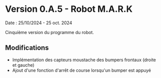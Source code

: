 # Version 0.A.5 - Robot M.A.R.K

Date : 25/10/2024 - 25 oct. 2024<br />

Cinquième version du programme du robot.

## Modifications

- Implémentation des capteurs moustache des bumpers frontaux (droite et gauche)
- Ajout d'une fonction d'arrêt de course lorsqu'un bumper est appuyé
